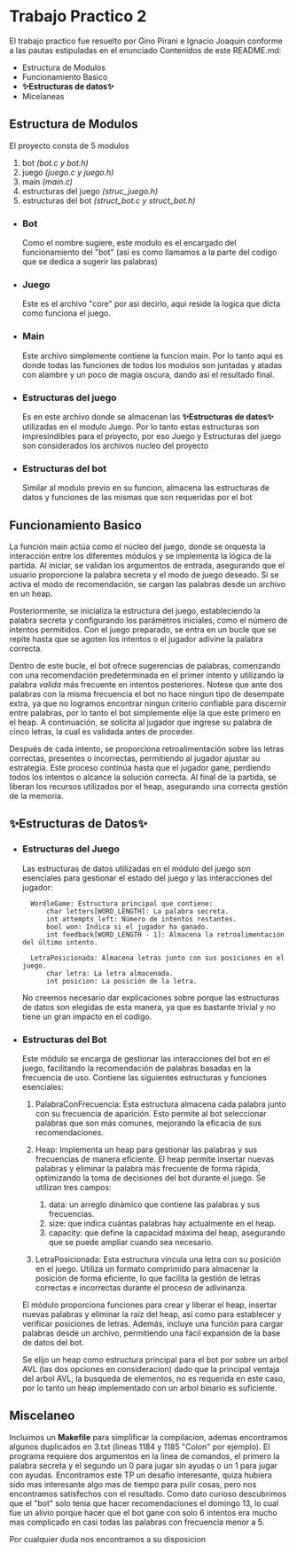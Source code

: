 # Trabajo Practico 2

El trabajo practico fue resuelto por Gino Pirani e Ignacio Joaquin conforme a las pautas estipuladas en el enunciado
Contenidos de este README.md:
- Estructura de Modulos
- Funcionamiento Basico
- **✨Estructuras de datos✨**
- Micelaneas


## Estructura de Modulos

El proyecto consta de 5 modulos
1. bot *(bot.c y bot.h)*
2. juego *(juego.c y juego.h)*
3. main *(main.c)*
4. estructuras del juego *(struc_juego.h)*
5. estructuras del bot *(struct_bot.c y struct_bot.h)*

- ### Bot
    Como el nombre sugiere, este modulo es el encargado del funcionamiento del "bot" (asi es como llamamos a la parte del codigo que se dedica a sugerir las palabras)
- ### Juego
    Este es el archivo "core" por asi decirlo, aqui reside la logica que dicta como funciona el juego.

- ### Main
    Este archivo simplemente contiene la funcion main. Por lo tanto aqui es donde todas las funciones de todos los modulos son juntadas y atadas con alambre y un poco de magia oscura, dando asi el resultado final.

- ### Estructuras del juego
    Es en este archivo donde se almacenan las **✨Estructuras de datos✨** utilizadas en el modulo Juego. Por lo tanto estas estructuras son impresindibles para el proyecto, por eso Juego y Estructuras del juego son considerados los archivos nucleo del proyecto

- ### Estructuras del bot
    Similar al modulo previo en su funcion, almacena las estructuras de datos y funciones de las mismas que son requeridas por el bot

## Funcionamiento Basico

La función main actúa como el núcleo del juego, donde se orquesta la interacción entre los diferentes módulos y se implementa la lógica de la partida. Al iniciar, se validan los argumentos de entrada, asegurando que el usuario proporcione la palabra secreta y el modo de juego deseado. Si se activa el modo de recomendación, se cargan las palabras desde un archivo en un heap.

Posteriormente, se inicializa la estructura del juego, estableciendo la palabra secreta y configurando los parámetros iniciales, como el número de intentos permitidos. Con el juego preparado, se entra en un bucle que se repite hasta que se agoten los intentos o el jugador adivine la palabra correcta.

Dentro de este bucle, el bot ofrece sugerencias de palabras, comenzando con una recomendación predeterminada en el primer intento y utilizando la palabra *valida* más frecuente en intentos posteriores. Notese que ante dos palabras con la misma frecuencia el bot no hace ningun tipo de desempate extra, ya que no logramos encontrar ningun criterio confiable para discernir entre palabras, por lo tanto el bot simplemente elije la que este primero en el heap.  A continuación, se solicita al jugador que ingrese su palabra de cinco letras, la cual es validada antes de proceder.

Después de cada intento, se proporciona retroalimentación sobre las letras correctas, presentes o incorrectas, permitiendo al jugador ajustar su estrategia. Este proceso continúa hasta que el jugador gane, perdiendo todos los intentos o alcance la solución correcta. Al final de la partida, se liberan los recursos utilizados por el heap, asegurando una correcta gestión de la memoria.

## ✨Estructuras de Datos✨
- ### Estructuras del Juego
    
    Las estructuras de datos utilizadas en el módulo del juego son esenciales para gestionar el estado del juego y las interacciones del jugador:
    
        WordleGame: Estructura principal que contiene:
            char letters[WORD_LENGTH]: La palabra secreta.
            int attempts_left: Número de intentos restantes.
            bool won: Indica si el jugador ha ganado.
            int feedback[WORD_LENGTH - 1]: Almacena la retroalimentación del último intento.
    
        LetraPosicionada: Almacena letras junto con sus posiciones en el juego.
            char letra: La letra almacenada.
            int posicion: La posición de la letra.
    
    No creemos necesario dar explicaciones sobre porque las estructuras de datos son elegidas de esta manera, ya que es bastante trivial y no tiene un gran impacto en el codigo.

- ### Estructuras del Bot
    Este módulo se encarga de gestionar las interacciones del bot en el juego, facilitando la recomendación de palabras basadas en la frecuencia de uso. Contiene las siguientes estructuras y funciones esenciales:
    
    1. PalabraConFrecuencia: Esta estructura almacena cada palabra junto con su frecuencia de aparición. Esto permite al bot seleccionar palabras que son más comunes, mejorando la eficacia de sus recomendaciones.
    
    1. Heap: Implementa un heap para gestionar las palabras y sus frecuencias de manera eficiente. El heap permite insertar nuevas palabras y eliminar la palabra más frecuente de forma rápida, optimizando la toma de decisiones del bot durante el juego. Se utilizan tres campos:
       1. data: un arreglo dinámico que contiene las palabras y sus frecuencias.
        1. size: que indica cuántas palabras hay actualmente en el heap.
        1. capacity: que define la capacidad máxima del heap, asegurando que se puede ampliar cuando sea necesario. 
        
    1. LetraPosicionada: Esta estructura vincula una letra con su posición en el juego. Utiliza un formato comprimido para almacenar la posición de forma eficiente, lo que facilita la gestión de letras correctas e incorrectas durante el proceso de adivinanza.
    
    El módulo proporciona funciones para crear y liberar el heap, insertar nuevas palabras y eliminar la raíz del heap, así como para establecer y verificar posiciones de letras. Además, incluye una función para cargar palabras desde un archivo, permitiendo una fácil expansión de la base de datos del bot. 
    
    Se elijo un heap como estructura principal para el bot por sobre un arbol AVL (las dos opciones en consideracion) dado que la principal ventaja del arbol AVL, la busqueda de elementos, no es requerida en este caso, por lo tanto un heap implementado con un arbol binario es suficiente.

## Miscelaneo
Incluimos un **Makefile** para simplificar la compilacion, ademas encontramos algunos duplicados en 3.txt (lineas 1184 y 1185 "Colon" por ejemplo).
El programa requiere dos argumentos en la linea de comandos, el primero la palabra secreta y el segundo un 0 para jugar sin ayudas o un 1 para jugar con ayudas.
Encontramos este TP un desafio interesante, quiza hubiera sido mas interesante algo mas de tiempo para pulir cosas, pero nos encontramos satisfechos con el resultado.
Como dato curioso descubrimos que el "bot" solo tenia que hacer recomendaciones el domingo 13, lo cual fue un alivio porque hacer que el bot gane con solo 6 intentos era mucho mas complicado en casi todas las palabras con frecuencia menor a 5.


Por cualquier duda nos encontramos a su disposicion